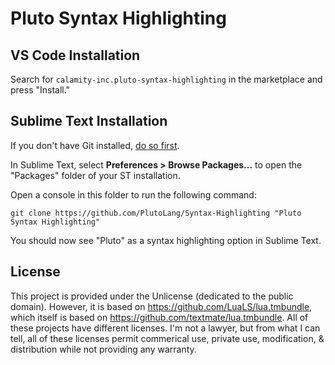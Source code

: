 # Pluto Syntax Highlighting

## VS Code Installation

Search for `calamity-inc.pluto-syntax-highlighting` in the marketplace and press "Install."

## Sublime Text Installation

If you don't have Git installed, [do so first](https://github.com/git-guides/install-git).

In Sublime Text, select **Preferences > Browse Packages...** to open the "Packages" folder of your ST installation.

Open a console in this folder to run the following command:
```
git clone https://github.com/PlutoLang/Syntax-Highlighting "Pluto Syntax Highlighting"
```

You should now see "Pluto" as a syntax highlighting option in Sublime Text.

## License

This project is provided under the Unlicense (dedicated to the public domain). However, it is based on https://github.com/LuaLS/lua.tmbundle, which itself is based on https://github.com/textmate/lua.tmbundle. All of these projects have different licenses. I'm not a lawyer, but from what I can tell, all of these licenses permit commerical use, private use, modification, & distribution while not providing any warranty.
